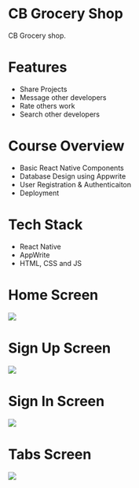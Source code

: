 # CB Grocery Shop
CB Grocery shop.

# Features
* Share Projects
* Message other developers
* Rate others work
* Search other developers

# Course Overview
* Basic React Native Components
* Database Design using Appwrite
* User Registration & Authenticaiton
* Deployment

# Tech Stack
* React Native
* AppWrite
* HTML, CSS and JS

# Home Screen
<img src="//assets/screenshot/onboarding.jpg">  

# Sign Up Screen
<img src="//assets/screenshot/signup.jpg">  

# Sign In Screen
<img src="//assets/screenshot/signin.jpg">  

# Tabs Screen
<img src="//assets/screenshot/tabs.jpg">  